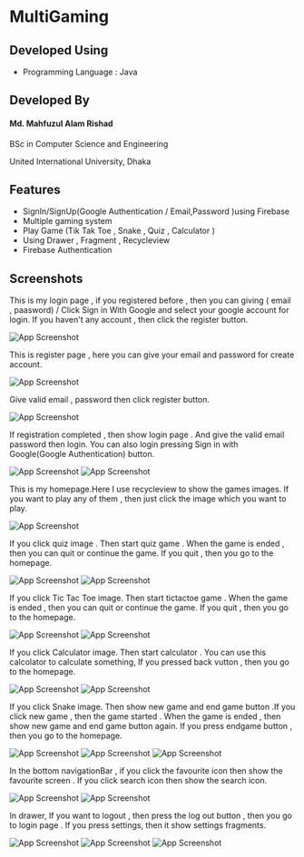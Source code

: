 # MultiGaming
## Developed Using
- Programming Language : Java

## Developed By

#### Md. Mahfuzul Alam Rishad

BSc in Computer Science and Engineering

United International University, Dhaka


## Features

- SignIn/SignUp(Google Authentication / Email,Password )using Firebase
- Multiple gaming system
- Play Game (Tik Tak Toe , Snake , Quiz , Calculator )
- Using Drawer , Fragment , Recycleview 
- Firebase Authentication



## Screenshots
This is my login page , if you registered before , then you can giving ( email , paasword) / Click Sign in With Google and select your google account for login. If you haven't any account , then click the register button.  

![App Screenshot](https://github.com/AlamRishad/MultiGaming/blob/master/ScreenShoot/logIn.PNG?raw=true)

This is register page , here you can give your email and password for create account.

![App Screenshot](https://github.com/AlamRishad/MultiGaming/blob/master/ScreenShoot/register.PNG?raw=true)

Give valid email , password then click register button.

![App Screenshot](https://github.com/AlamRishad/MultiGaming/blob/master/ScreenShoot/registration.PNG?raw=true)

If registration completed , then show login page . And give the valid email password then login. You can also login pressing Sign in with Google(Google Authentication) button. 

![App Screenshot](https://github.com/AlamRishad/MultiGaming/blob/master/ScreenShoot/logIn.PNG?raw=true)
![App Screenshot](https://github.com/AlamRishad/MultiGaming/blob/master/ScreenShoot/emailpasslogin.PNG?raw=true)

This is my homepage.Here I use recycleview to show the games images. If you want to play any of them , then just click the image which you want to play. 

![App Screenshot](https://github.com/AlamRishad/MultiGaming/blob/master/ScreenShoot/homepage.PNG?raw=true)

If you click quiz image . Then start quiz game . When the game is ended , then you can quit or continue the game. If you quit  , then you go to the homepage.

![App Screenshot](https://github.com/AlamRishad/MultiGaming/blob/master/ScreenShoot/startquiz.PNG?raw=true)
![App Screenshot](https://github.com/AlamRishad/MultiGaming/blob/master/ScreenShoot/endquiz.PNG?raw=true)

If you click Tic Tac Toe image. Then start tictactoe game . When the game is ended , then you can quit or continue the game. If you quit  , then you go to the homepage.

![App Screenshot](https://github.com/AlamRishad/MultiGaming/blob/master/ScreenShoot/Calculator.PNG?raw=true)
![App Screenshot](https://github.com/AlamRishad/MultiGaming/blob/master/ScreenShoot/endtiktaktoe.PNG?raw=true)

If you click Calculator image. Then start calculator . You can use this calcolator to calculate something, If you pressed back vutton , then you go to the homepage.

![App Screenshot](https://github.com/AlamRishad/MultiGaming/blob/master/ScreenShoot/Calculator.PNG?raw=true)
![App Screenshot](https://github.com/AlamRishad/MultiGaming/blob/master/ScreenShoot/startcalculator.PNG?raw=true)


If you click Snake image. Then show new game and end game button .If you click new game , then the game started . When the game is ended , then show new game and end game button again. If you press endgame button  , then you go to the homepage.

![App Screenshot](https://github.com/AlamRishad/MultiGaming/blob/master/ScreenShoot/snake.PNG?raw=true)
![App Screenshot](https://github.com/AlamRishad/MultiGaming/blob/master/ScreenShoot/snakegmae.PNG?raw=true)
![App Screenshot](https://github.com/AlamRishad/MultiGaming/blob/master/ScreenShoot/snakestart.PNG?raw=true)

In the bottom navigationBar , if you click the favourite icon then show the favourite screen . If you click search icon then show the search icon.

![App Screenshot](https://github.com/AlamRishad/MultiGaming/blob/master/ScreenShoot/fav.PNG?raw=true)
![App Screenshot](https://github.com/AlamRishad/MultiGaming/blob/master/ScreenShoot/search.PNG?raw=true)

In drawer, If you want to logout , then press the log out button , then you go to login page . If you press settings, then it show settings fragments.

![App Screenshot](https://github.com/AlamRishad/MultiGaming/blob/master/ScreenShoot/settings.PNG?raw=true)
![App Screenshot](https://github.com/AlamRishad/MultiGaming/blob/master/ScreenShoot/logout.PNG?raw=true)
![App Screenshot](https://github.com/AlamRishad/MultiGaming/blob/master/ScreenShoot/logIn.PNG?raw=true)
